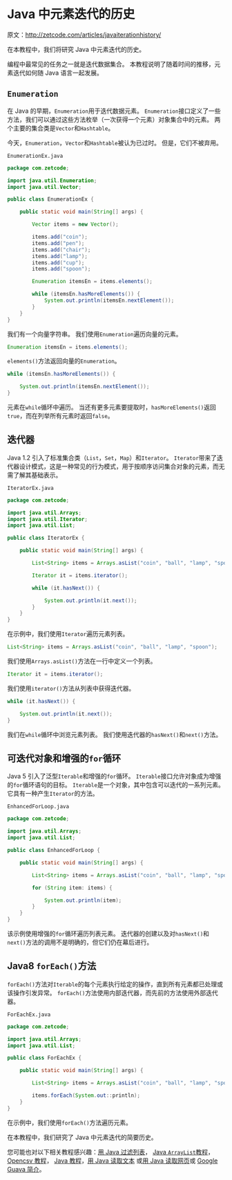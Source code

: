 # Java 中元素迭代的历史

原文：http://zetcode.com/articles/javaiterationhistory/

在本教程中，我们将研究 Java 中元素迭代的历史。

编程中最常见的任务之一就是迭代数据集合。 本教程说明了随着时间的推移，元素迭代如何随 Java 语言一起发展。

## `Enumeration`

在 Java 的早期，`Enumeration`用于迭代数据元素。 `Enumeration`接口定义了一些方法，我们可以通过这些方法枚举（一次获得一个元素）对象集合中的元素。 两个主要的集合类是`Vector`和`Hashtable`。

今天，`Enumeration`，`Vector`和`Hashtable`被认为已过时。 但是，它们不被弃用。

`EnumerationEx.java`

```java
package com.zetcode;

import java.util.Enumeration;
import java.util.Vector;

public class EnumerationEx {

    public static void main(String[] args) {

        Vector items = new Vector();

        items.add("coin");
        items.add("pen");
        items.add("chair");
        items.add("lamp");
        items.add("cup");
        items.add("spoon");

        Enumeration itemsEn = items.elements();

        while (itemsEn.hasMoreElements()) {
            System.out.println(itemsEn.nextElement());
        }
    }
}

```

我们有一个向量字符串。 我们使用`Enumeration`遍历向量的元素。

```java
Enumeration itemsEn = items.elements();

```

`elements()`方法返回向量的`Enumeration`。

```java
while (itemsEn.hasMoreElements()) {

    System.out.println(itemsEn.nextElement());
}

```

元素在`while`循环中遍历。 当还有更多元素要提取时，`hasMoreElements()`返回`true`，而在列举所有元素时返回`false`。

## 迭代器

Java 1.2 引入了标准集合类（`List`，`Set`，`Map`）和`Iterator`。 `Iterator`带来了迭代器设计模式，这是一种常见的行为模式，用于按顺序访问集合对象的元素，而无需了解其基础表示。

`IteratorEx.java`

```java
package com.zetcode;

import java.util.Arrays;
import java.util.Iterator;
import java.util.List;

public class IteratorEx {

    public static void main(String[] args) {

        List<String> items = Arrays.asList("coin", "ball", "lamp", "spoon");

        Iterator it = items.iterator();

        while (it.hasNext()) {

            System.out.println(it.next());
        }
    }
}

```

在示例中，我们使用`Iterator`遍历元素列表。

```java
List<String> items = Arrays.asList("coin", "ball", "lamp", "spoon");

```

我们使用`Arrays.asList()`方法在一行中定义一个列表。

```java
Iterator it = items.iterator();

```

我们使用`iterator()`方法从列表中获得迭代器。

```java
while (it.hasNext()) {

    System.out.println(it.next());
}

```

我们在`while`循环中浏览元素列表。 我们使用迭代器的`hasNext()`和`next()`方法。

## 可迭代对象和增强的`for`循环

Java 5 引入了泛型`Iterable`和增强的`for`循环。 `Iterable`接口允许对象成为增强的`for`循环语句的目标。 `Iterable`是一个对象，其中包含可以迭代的一系列元素。 它具有一种产生`Iterator`的方法。

`EnhancedForLoop.java`

```java
package com.zetcode;

import java.util.Arrays;
import java.util.List;

public class EnhancedForLoop {

    public static void main(String[] args) {

        List<String> items = Arrays.asList("coin", "ball", "lamp", "spoon");

        for (String item: items) {

            System.out.println(item);
        }
    }
}

```

该示例使用增强的`for`循环遍历列表元素。 迭代器的创建以及对`hasNext()`和`next()`方法的调用不是明确的，但它们仍在幕后进行。

## Java8 `forEach()`方法

`forEach()`方法对`Iterable`的每个元素执行给定的操作，直到所有元素都已处理或该操作引发异常。 `forEach()`方法使用内部迭代器，而先前的方法使用外部迭代器。

`ForEachEx.java`

```java
package com.zetcode;

import java.util.Arrays;
import java.util.List;

public class ForEachEx {

    public static void main(String[] args) {

        List<String> items = Arrays.asList("coin", "ball", "lamp", "spoon");

        items.forEach(System.out::println);
    }
}

```

在示例中，我们使用`forEach()`方法遍历元素。

在本教程中，我们研究了 Java 中元素迭代的简要历史。

您可能也对以下相关教程感兴趣：[用 Java 过滤列表](/articles/javafilterlist/)， [Java `ArrayList`教程](/articles/javaarraylist/)， [Opencsv 教程](/articles/opencsv/)， [Java 教程](/lang/java/)，[用 Java 读取文本](/articles/javareadtext/) 或[用 Java 读取网页](/articles/javareadwebpage/)或 [Google Guava 简介](/articles/guava/)。